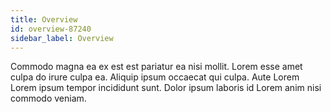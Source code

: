 ```yaml
---
title: Overview
id: overview-87240
sidebar_label: Overview
---
```


Commodo magna ea ex est est pariatur ea nisi mollit. Lorem esse amet culpa do irure culpa ea. Aliquip ipsum occaecat qui culpa. Aute Lorem Lorem ipsum tempor incididunt sunt. Dolor ipsum laboris id Lorem anim nisi commodo veniam.


